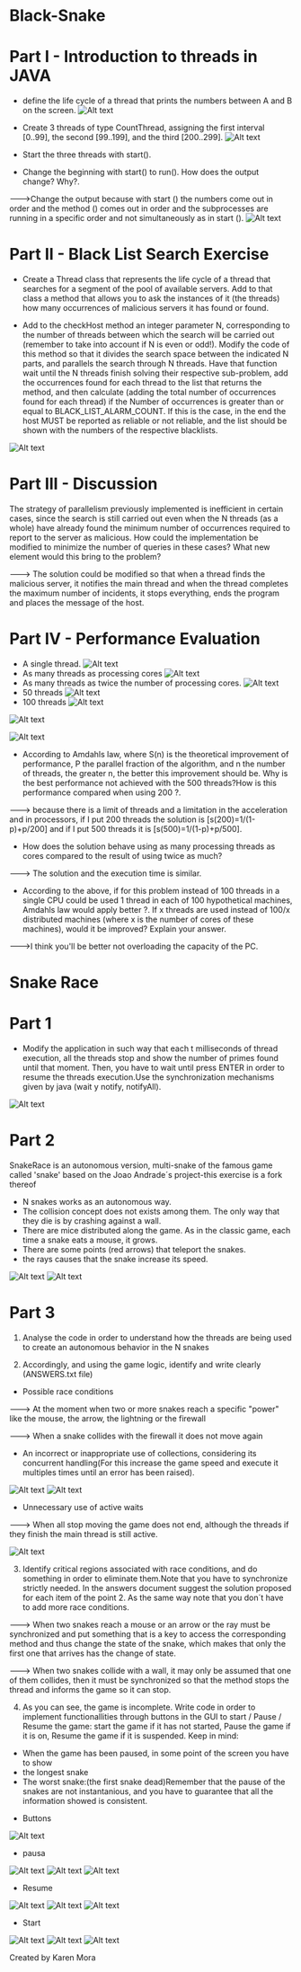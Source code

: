 # Black-Snake

# Part I - Introduction to threads in JAVA

* define the life cycle of a thread that prints the numbers between A and B on the screen.
![Alt text](/img/I1.png)

* Create 3 threads of type CountThread, assigning the first interval [0..99], the second [99..199], and the third [200..299].
![Alt text](/img/I21.png)

* Start the three threads with start().

* Change the beginning with start() to run(). How does the output change? Why?.


--->Change the output because with start () the numbers come out in order and the method () comes out in order and the subprocesses are running in a specific order and not simultaneously as in start ().
![Alt text](/img/I23run().png)


# Part II - Black List Search Exercise

* Create a Thread class that represents the life cycle of a thread that searches for a segment of the pool of available servers. Add to that class a method that allows you to ask the instances of it (the threads) how many occurrences of malicious servers it has found or found.
 
* Add to the checkHost method an integer parameter N, corresponding to the number of threads between which the search will be carried out (remember to take into account if N is even or odd!). Modify the code of this method so that it divides the search space between the indicated N parts, and parallels the search through N threads. Have that function wait until the N threads finish solving their respective sub-problem, add the occurrences found for each thread to the list that returns the method, and then calculate (adding the total number of occurrences found for each thread) if the Number of occurrences is greater than or equal to BLACK_LIST_ALARM_COUNT. If this is the case, in the end the host MUST be reported as reliable or not reliable, and the list should be shown with the numbers of the respective blacklists.

![Alt text](/img/blackList.png)

# Part III - Discussion
The strategy of parallelism previously implemented is inefficient in certain cases, since the search is still carried out even when the N threads (as a whole) have already found the minimum number of occurrences required to report to the server as malicious. How could the implementation be modified to minimize the number of queries in these cases? What new element would this bring to the problem?
    
---> The solution could be modified so that when a thread finds the malicious server, it notifies the main thread and when the thread completes the maximum number of incidents, it stops everything, ends the program and places the message of the host.

# Part IV - Performance Evaluation
* A single thread.
![Alt text](/img/uno.png)
* As many threads as processing cores
![Alt text](/img/procesador.png)
* As many threads as twice the number of processing cores. 
![Alt text](/img/cores.png)
* 50 threads 
![Alt text](/img/cincuenta.png)
* 100 threads
![Alt text](/img/cien.png)

![Alt text](/img/cpu.png)

![Alt text](/img/cpuu.png)

* According to Amdahls law, where S(n) is the theoretical improvement of performance, P the parallel fraction of the algorithm, and n the number of threads, the greater n, the better this improvement should be. Why is the best performance not achieved with the 500 threads?How is this performance compared when using 200 ?.

---> because there is a limit of threads and a limitation in the acceleration and in processors, if I put 200 threads the solution is [s(200)=1/(1-p)+p/200] and if I put 500 threads it is [s(500)=1/(1-p)+p/500].

* How does the solution behave using as many processing threads as cores compared to the result of using twice as much?

---> The solution and the execution time is similar.

* According to the above, if for this problem instead of 100 threads in a single CPU could be used 1 thread in each of 100 hypothetical machines, Amdahls law would apply better ?. If x threads are used instead of 100/x distributed machines (where x is the number of cores of these machines), would it be improved? Explain your answer.

--->I think you'll be better not overloading the capacity of the PC.


# Snake Race


# Part 1
- Modify the application in such way that each t milliseconds of thread execution, all the threads stop and show the number of primes found until that moment. Then, you have to wait until press ENTER in order to resume the threads execution.Use the synchronization mechanisms given by java (wait y notify, notifyAll).

![Alt text](/img/waitNotify.png)


# Part 2

SnakeRace is an autonomous version, multi-snake of the famous game called 'snake' based on the Joao Andrade´s project-this exercise is a fork thereof

- N snakes works as an autonomous way.
- The collision concept does not exists among them. The only way that they die is by crashing against a wall.
- There are mice distributed along the game. As in the classic game, each time a snake eats  a mouse, it grows.
- There are some points (red arrows) that teleport the snakes.
- the rays causes that the snake increase its speed.

![Alt text](/img/parte2.png)
![Alt text](/img/parte2Fin.png)


# Part 3


1. Analyse the code in order to understand how the threads are being used to create an autonomous behavior in the N snakes



2. Accordingly, and using the game logic, identify and write clearly (ANSWERS.txt file)

- Possible race conditions

---> At the moment when two or more snakes reach a specific "power" like the mouse, the arrow, the lightning or the firewall

---> When a snake collides with the firewall it does not move again


- An incorrect or inappropriate use of collections, considering its concurrent handling(For this increase the game speed and execute it multiples times until an error has been raised).

![Alt text](/img/PARTE1.png)
![Alt text](/img/PARTE2.png)




- Unnecessary use of active waits

---> When all stop moving the game does not end, although the threads if they finish the main thread is still active.

![Alt text](/img/hilos.png)



3. Identify critical regions associated with race conditions, and do something in order to eliminate them.Note that you have to synchronize strictly needed. In the answers document suggest the solution proposed for each item of the point 2. As the same way note that you don´t have to add more race conditions.

---> When two snakes reach a mouse or an arrow or the ray must be synchronized and put something that is a key to access the corresponding method and thus change the state of the snake, which makes that only the first one that arrives has the change of state.

---> When two snakes collide with a wall, it may only be assumed that one of them collides, then it must be synchronized so that the method stops the thread and informs the game so it can stop.


4. As you can see, the game is incomplete. Write code in order to implement functionallities through buttons in the GUI to start / Pause / Resume the game: start the game if it has not started, Pause the game if it is on, Resume the game if it is suspended. Keep in mind:

- When the game has been paused, in some point of the screen you have to show 
- the longest snake
- The worst snake:(the first snake  dead)Remember that the pause of the snakes are not instantanious, and you have to guarantee that all the information showed is consistent.

* Buttons

![Alt text](/img/botones.png)

* pausa

![Alt text](/img/pauseNO.png)
![Alt text](/img/pause.png)
![Alt text](/img/pauseC.png)

* Resume

![Alt text](/img/resumeNo.png)
![Alt text](/img/resumeA.png)
![Alt text](/img/resumeB.png)

* Start

![Alt text](/img/startNo.png)
![Alt text](/img/startA.png)
![Alt text](/img/startB.png)


Created by Karen Mora
